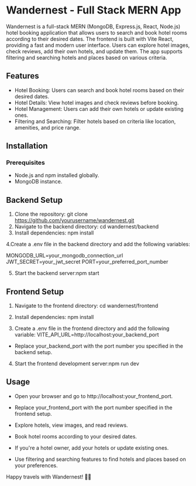 # Wandernest - Full Stack MERN App

Wandernest is a full-stack MERN (MongoDB, Express.js, React, Node.js) hotel booking application that allows users to search and book hotel rooms according to their desired dates. The frontend is built with Vite React, providing a fast and modern user interface. Users can explore hotel images, check reviews, add their own hotels, and update them. The app supports filtering and searching hotels and places based on various criteria.

## Features

- Hotel Booking: Users can search and book hotel rooms based on their desired dates.
- Hotel Details: View hotel images and check reviews before booking.
- Hotel Management: Users can add their own hotels or update existing ones.
- Filtering and Searching: Filter hotels based on criteria like location, amenities, and price range.

## Installation

### Prerequisites

- Node.js and npm installed globally.
- MongoDB instance.

## Backend Setup

1. Clone the repository:
   git clone https://github.com/yourusername/wandernest.git
2. Navigate to the backend directory:
   cd wandernest/backend
3. Install dependencies:
   npm install

4.Create a .env file in the backend directory and add the following variables:

MONGODB_URL=your_mongodb_connection_url
JWT_SECRET=your_jwt_secret
PORT=your_preferred_port_number

5. Start the backend server:npm start

## Frontend Setup

1. Navigate to the frontend directory:
   cd wandernest/frontend

2. Install dependencies:
   npm install

3. Create a .env file in the frontend directory and add the following variable:
   VITE_API_URL=http://localhost:your_backend_port

- Replace your_backend_port with the port number you specified in the backend setup.

4. Start the frontend development server:npm run dev

## Usage

- Open your browser and go to http://localhost:your_frontend_port.

- Replace your_frontend_port with the port number specified in the frontend setup.

- Explore hotels, view images, and read reviews.

- Book hotel rooms according to your desired dates.

- If you're a hotel owner, add your hotels or update existing ones.

- Use filtering and searching features to find hotels and places based on your preferences.

Happy travels with Wandernest! 🏨🌟
